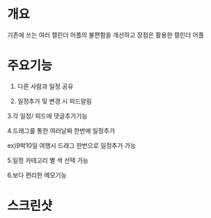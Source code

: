 # 개요
기존에 쓰는 여러 캘린더 어플의 불편함을 개선하고 장점은 활용한 캘린더 어플


# 주요기능
1. 다른 사람과 일정 공유

2. 일정추가 및 변경 시 피드알림

3.각 일정/ 피드에 댓글추가기능

4.드래그를 통한 여러날짜 한번에 일정추가
  
  ex)9박10일 여행시 드래그 한번으로 일정추가 가능

5.일정 카테고리 별 색 선택 가능

6.보다 편리한 메모기능

# 스크린샷

